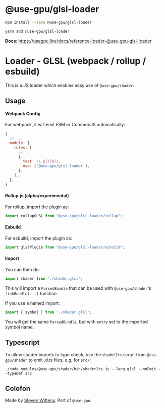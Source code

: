 # @use-gpu/glsl-loader

```sh
npm install --save @use-gpu/glsl-loader
```

```sh
yarn add @use-gpu/glsl-loader
```

**Docs**: https://usegpu.live/docs/reference-loader-@use-gpu-glsl-loader

# Loader - GLSL (webpack / rollup / esbuild)

This is a JS loader which enables easy use of `@use-gpu/shader`.

## Usage

#### Webpack Config

For webpack, it will emit ESM or CommonJS automatically:

```js
{
  // ...
  module: {
    rules: [
      //...
      {
        test: /\.glsl$/i,
        use: ['@use-gpu/glsl-loader'],
      },
    ],
  },
}
```

#### Rollup.js (alpha/experimental)

For rollup, import the plugin as:

```js
import rollupGLSL from "@use-gpu/glsl-loader/rollup";
```

#### Esbuild

For esbuild, import the plugin as:

```js
import glslPlugin from "@use-gpu/glsl-loader/esbuild";
```

#### Import

You can then do:

```js
import shader from './shader.glsl';
```

This will import a `ParsedBundle` that can be used with `@use-gpu/shader`'s `linkBundle(...)` function.

If you use a named import:
```js
import { symbol } from './shader.glsl';
```

You will get the same `ParsedBundle`, but with `entry` set to the imported symbol name.

## Typescript

To allow shader imports to type check, use the `shader2ts` script from `@use-gpu/shader` to emit .d.ts files, e.g. for `src/`:

```
./node_modules/@use-gpu/shader/bin/shader2ts.js --lang glsl --noEmit --typeDef src
```

## Colofon

Made by [Steven Wittens](https://acko.net). Part of `@use-gpu`.

